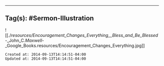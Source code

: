 
---
Tag(s): #Sermon-Illustration
---

![[./_resources/Encouragement_Changes_Everything__Bless_and_Be_Blessed_-_John_C._Maxwell_-_Google_Books.resources/Encouragement_Changes_Everything.jpg]]

    Created at: 2014-09-13T14:14:51-04:00
    Updated at: 2014-09-13T14:14:51-04:00

